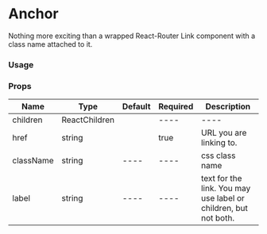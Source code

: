 # Anchor

Nothing more exciting than a wrapped React-Router Link component with a class name attached to it.

### Usage
  <Anchor
    href="/some-page-over-there"
    className="anchorage"
    label="AK"
  />

### Props

| Name            | Type                     | Default      | Required   | Description |
|-----------------|--------------------------|--------------|------------|-------------|
| children        | ReactChildren            |              |   ----     |   ----      |
| href            | string                   |              |   true     |  URL you are linking to.          |
| className       | string                   |    ----      |   ----     |  css class name         |
| label           | string                   |    ----      |   ----     |  text for the link. You may use label or children, but not both.        |
